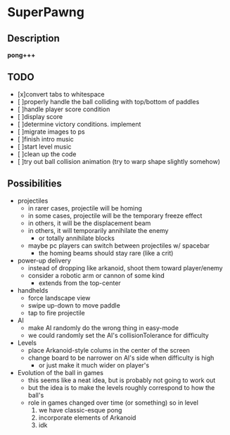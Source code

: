 SuperPawng
==========

Description
-----------
**pong+++**

TODO
----

- [x]convert tabs to whitespace
- [ ]properly handle the ball colliding with top/bottom of paddles
- [ ]handle player score condition
- [ ]display score
- [ ]determine victory conditions. implement
- [ ]migrate images to ps
- [ ]finish intro music
- [ ]start level music
- [ ]clean up the code
- [ ]try out ball collision animation (try to warp shape slightly somehow)

Possibilities
-------------

- projectiles
    - in rarer cases, projectile will be homing
    - in some cases, projectile will be the temporary freeze effect
    - in others, it will be the displacement beam
    - in others, it will temporarily annihilate the enemy
        - or totally annihilate blocks
    - maybe pc players can switch between projectiles w/ spacebar
        - the homing beams should stay rare (like a crit)
- power-up delivery
    - instead of dropping like arkanoid, shoot them toward player/enemy
    - consider a robotic arm or cannon of some kind
        - extends from the top-center
- handhelds
    - force landscape view
    - swipe up-down to move paddle
    - tap to fire projectile
- AI
    - make AI randomly do the wrong thing in easy-mode
    - we could randomly set the AI's collisionTolerance for difficulty
- Levels
    - place Arkanoid-style colums in the center of the screen
    - change board to be narrower on AI's side when difficulty is high
        - or just make it much wider on player's
- Evolution of the ball in games
    - this seems like a neat idea, but is probably not going to work out
    - but the idea is to make the levels roughly correspond to how the ball's
    - role in games changed over time (or something) so in level
        1. we have classic-esque pong
        2. incorporate elements of Arkanoid
        3. idk
